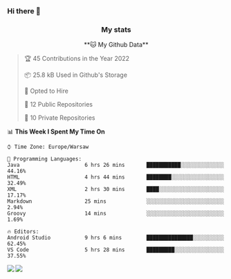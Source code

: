 ### Hi there 👋

<!--
**DamianKocjan/DamianKocjan** is a ✨ _special_ ✨ repository because its `README.md` (this file) appears on your GitHub profile.

Here are some ideas to get you started:

- 🔭 I’m currently working on ...
- 🌱 I’m currently learning ...
- 👯 I’m looking to collaborate on ...
- 🤔 I’m looking for help with ...
- 💬 Ask me about ...
- 📫 How to reach me: ...
- 😄 Pronouns: ...
- ⚡ Fun fact: ...
-->

<h3 align="center">My stats</h3>

<p align="center">
    <!--START_SECTION:waka-->
**🐱 My Github Data** 

> 🏆 45 Contributions in the Year 2022
 > 
> 📦 25.8 kB Used in Github's Storage 
 > 
> 💼 Opted to Hire
 > 
> 📜 12 Public Repositories 
 > 
> 🔑 10 Private Repositories  
 > 
📊 **This Week I Spent My Time On** 

```text
⌚︎ Time Zone: Europe/Warsaw

💬 Programming Languages: 
Java                     6 hrs 26 mins       ███████████░░░░░░░░░░░░░░   44.16% 
HTML                     4 hrs 44 mins       ████████░░░░░░░░░░░░░░░░░   32.49% 
XML                      2 hrs 30 mins       ████░░░░░░░░░░░░░░░░░░░░░   17.17% 
Markdown                 25 mins             ░░░░░░░░░░░░░░░░░░░░░░░░░   2.94% 
Groovy                   14 mins             ░░░░░░░░░░░░░░░░░░░░░░░░░   1.69%

🔥 Editors: 
Android Studio           9 hrs 6 mins        ███████████████░░░░░░░░░░   62.45% 
VS Code                  5 hrs 28 mins       █████████░░░░░░░░░░░░░░░░   37.55%

```


<!--END_SECTION:waka-->
</p>

<img align="left" src="https://github-readme-stats.vercel.app/api?username=DamianKocjan&&layout=compact&count_private=true&show_icons=true&hide_border=true&include_all_commits=true&bg_color=0D1117&title_color=FFFFFF&text_color=FFFFFF&icon_color=FFFFFF">
<img align="left" src="https://github-readme-stats.vercel.app/api/top-langs/?username=DamianKocjan&layout=compact&hide_border=true&card_width=250&bg_color=0D1117&title_color=FFFFFF&text_color=FFFFFF&icon_color=FFFFFF">
